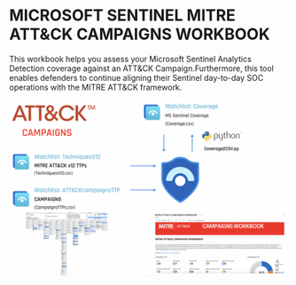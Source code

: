 # MICROSOFT SENTINEL MITRE ATT&CK CAMPAIGNS WORKBOOK

This workbook helps you assess your Microsoft Sentinel Analytics Detection coverage against an ATT&CK Campaign.Furthermore, this tool enables defenders to continue aligning their Sentinel day-to-day SOC operations with the MITRE ATT&CK framework.

<p align="center">
<img src="Static/CampaignsWorkbook.png?raw=true" alt="logo" style="width:1400px"></a>
</p>


